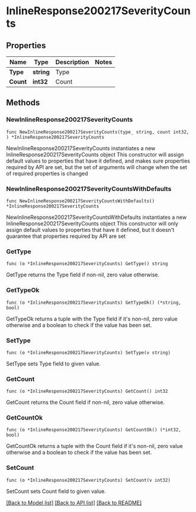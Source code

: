# InlineResponse200217SeverityCounts

## Properties

Name | Type | Description | Notes
------------ | ------------- | ------------- | -------------
**Type** | **string** | Type | 
**Count** | **int32** | Count | 

## Methods

### NewInlineResponse200217SeverityCounts

`func NewInlineResponse200217SeverityCounts(type_ string, count int32, ) *InlineResponse200217SeverityCounts`

NewInlineResponse200217SeverityCounts instantiates a new InlineResponse200217SeverityCounts object
This constructor will assign default values to properties that have it defined,
and makes sure properties required by API are set, but the set of arguments
will change when the set of required properties is changed

### NewInlineResponse200217SeverityCountsWithDefaults

`func NewInlineResponse200217SeverityCountsWithDefaults() *InlineResponse200217SeverityCounts`

NewInlineResponse200217SeverityCountsWithDefaults instantiates a new InlineResponse200217SeverityCounts object
This constructor will only assign default values to properties that have it defined,
but it doesn't guarantee that properties required by API are set

### GetType

`func (o *InlineResponse200217SeverityCounts) GetType() string`

GetType returns the Type field if non-nil, zero value otherwise.

### GetTypeOk

`func (o *InlineResponse200217SeverityCounts) GetTypeOk() (*string, bool)`

GetTypeOk returns a tuple with the Type field if it's non-nil, zero value otherwise
and a boolean to check if the value has been set.

### SetType

`func (o *InlineResponse200217SeverityCounts) SetType(v string)`

SetType sets Type field to given value.


### GetCount

`func (o *InlineResponse200217SeverityCounts) GetCount() int32`

GetCount returns the Count field if non-nil, zero value otherwise.

### GetCountOk

`func (o *InlineResponse200217SeverityCounts) GetCountOk() (*int32, bool)`

GetCountOk returns a tuple with the Count field if it's non-nil, zero value otherwise
and a boolean to check if the value has been set.

### SetCount

`func (o *InlineResponse200217SeverityCounts) SetCount(v int32)`

SetCount sets Count field to given value.



[[Back to Model list]](../README.md#documentation-for-models) [[Back to API list]](../README.md#documentation-for-api-endpoints) [[Back to README]](../README.md)


